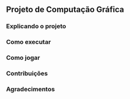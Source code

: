 ## Projeto de Computação Gráfica

### Explicando o projeto

### Como executar

### Como jogar

### Contribuições

### Agradecimentos



